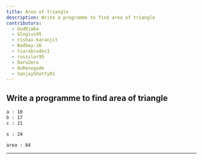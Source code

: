 ```yaml
---
title: Area of Triangle
description: Write a programme to find area of triangle
contributors:
  - GodKimba
  - Glogius95
  - rishav-karanjit
  - Badboy-16
  - tiarabcodes1
  - rossilor95
  - DaruZero
  - 0xRenegade
  - SanjayShetty01
---
```


## Write a programme to find area of triangle

```txt
a : 10
b : 17
c : 21

s : 24

area : 84
```

---

